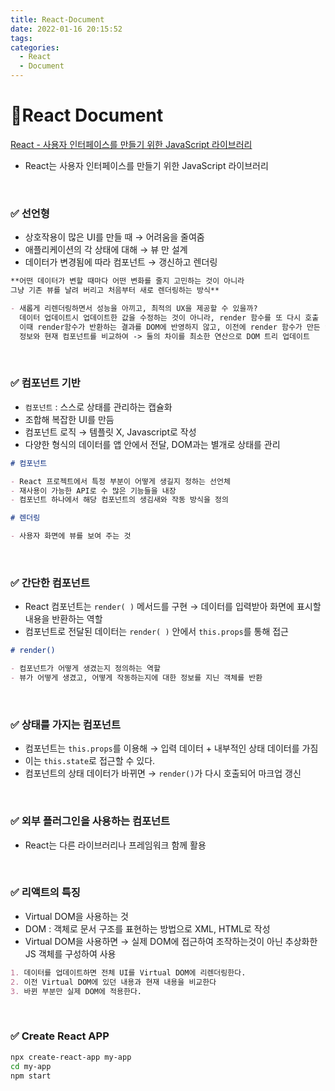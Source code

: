 ```yaml
---
title: React-Document
date: 2022-01-16 20:15:52
tags:
categories:
  - React
  - Document
---
```


# 📌React Document

[React - 사용자 인터페이스를 만들기 위한 JavaScript 라이브러리](https://ko.reactjs.org/)

- React는 사용자 인터페이스를 만들기 위한 JavaScript 라이브러리

<br>

### ✅ 선언형

- 상호작용이 많은 UI를 만들 때 → 어려움을 줄여줌
- 애플리케이션의 각 상태에 대해 → 뷰 만 설계
- 데이터가 변경됨에 따라 컴포넌트 → 갱신하고 렌더링

```markdown
**어떤 데이터가 변할 때마다 어떤 변화를 줄지 고민하는 것이 아니라
그냥 기존 뷰를 날려 버리고 처음부터 새로 렌더링하는 방식**

- 새롭게 리렌더링하면서 성능을 아끼고, 최적의 UX을 제공할 수 있을까?
  데이터 업데이트시 업데이트한 값을 수정하는 것이 아니라, render 함수를 또 다시 호출
  이때 render함수가 반환하는 결과를 DOM에 반영하지 않고, 이전에 render 함수가 만든 컴포넌트
  정보와 현재 컴포넌트를 비교하여 -> 둘의 차이를 최소한 연산으로 DOM 트리 업데이트
```

<br>

### ✅ 컴포넌트 기반

- `컴포넌트` : 스스로 상태를 관리하는 캡슐화
- 조합해 복잡한 UI를 만듬
- 컴포넌트 로직 → 템플릿 X, Javascript로 작성
- 다양한 형식의 데이터를 앱 안에서 전달, DOM과는 별개로 상태를 관리

```markdown
# 컴포넌트

- React 프로젝트에서 특정 부분이 어떻게 생길지 정하는 선언체
- 재사용이 가능한 API로 수 많은 기능들을 내장
- 컴포넌트 하나에서 해당 컴포넌트의 생김새와 작동 방식을 정의

# 렌더링

- 사용자 화면에 뷰를 보여 주는 것
```

<br>

### ✅ 간단한 컴포넌트

- React 컴포넌트는 `render( )` 메서드를 구현 → 데이터를 입력받아 화면에 표시할 내용을 반환하는 역할
- 컴포넌트로 전달된 데이터는 `render( )` 안에서 `this.props`를 통해 접근

```markdown
# render()

- 컴포넌트가 어떻게 생겼는지 정의하는 역할
- 뷰가 어떻게 생겼고, 어떻게 작동하는지에 대한 정보를 지닌 객체를 반환
```

<br>

### ✅ 상태를 가지는 컴포넌트

- 컴포넌트는 `this.props`를 이용해 → 입력 데이터 + 내부적인 상태 데이터를 가짐
- 이는 `this.state`로 접근할 수 있다.
- 컴포넌트의 상태 데이터가 바뀌면 → `render()`가 다시 호출되어 마크업 갱신

<br>

### ✅ 외부 플러그인을 사용하는 컴포넌트

- React는 다른 라이브러리나 프레임워크 함께 활용

<br>

### ✅ 리액트의 특징

- Virtual DOM을 사용하는 것
- DOM : 객체로 문서 구조를 표현하는 방법으로 XML, HTML로 작성
- Virtual DOM을 사용하면 → 실제 DOM에 접근하여 조작하는것이 아닌 추상화한 JS 객체를 구성하여 사용

```markdown
1. 데이터를 업데이트하면 전체 UI를 Virtual DOM에 리렌더링한다.
2. 이전 Virtual DOM에 있던 내용과 현재 내용을 비교한다
3. 바뀐 부분만 실제 DOM에 적용한다.
```

<br>

### ✅ Create React APP

```bash
npx create-react-app my-app
cd my-app
npm start
```
